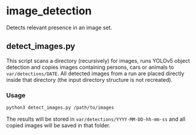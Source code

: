 # image_detection

Detects relevant presence in an image set.

## detect_images.py

This script scans a directory (recursively) for images, runs YOLOv5 object detection and copies images containing persons, cars or animals to `var/detections/DATE`.
All detected images from a run are placed directly inside that directory (the
input directory structure is not recreated).

### Usage

```bash
python3 detect_images.py /path/to/images
```

The results will be stored in `var/detections/YYYY-MM-DD-hh-mm-ss` and all
copied images will be saved in that folder.
